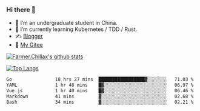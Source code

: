 ### Hi there 👋

- 🔭 I’m an undergraduate student in China.
- 🌱 I’m currently learning Kubernetes / TDD / Rust.
- ✍️ [Blogger](https://blog.farmer233.top)
- 🤔 [My Gitee](https://gitee.com/Farmer-chong)


[![Farmer.Chillax's github stats](https://github-readme-stats.vercel.app/api?username=FarmerChillax)](https://github.com/anuraghazra/github-readme-stats)

[![Top Langs](https://github-readme-stats.vercel.app/api/top-langs/?username=FarmerChillax&layout=compact&hide=html,css,javascript)](https://github.com/anuraghazra/github-readme-stats)


<a href="https://wakatime.com/@Farmer"> </a>
          <!--START_SECTION:waka-->

```txt
Go                18 hrs 27 mins  █████████████████▓░░░░░░░   71.03 %
YAML              1 hr 48 mins    █▓░░░░░░░░░░░░░░░░░░░░░░░   06.97 %
Vue.js            1 hr 40 mins    █▓░░░░░░░░░░░░░░░░░░░░░░░   06.46 %
Markdown          41 mins         ▓░░░░░░░░░░░░░░░░░░░░░░░░   02.68 %
Bash              34 mins         ▓░░░░░░░░░░░░░░░░░░░░░░░░   02.21 %
```

<!--END_SECTION:waka-->



<!--
**Farmer-chong/Farmer-chong** is a ✨ _special_ ✨ repository because its `README.md` (this file) appears on your GitHub profile.

Here are some ideas to get you started:

- 🔭 I’m currently working on ...
- 🌱 I’m currently learning ...
- 👯 I’m looking to collaborate on ...
- 🤔 I’m looking for help with ...
- 💬 Ask me about ...
- 📫 How to reach me: ...
- 😄 Pronouns: ...
- ⚡ Fun fact: ...
-->
